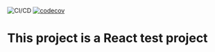![CI/CD](https://github.com/thoKling/React-test/actions/workflows/ci.yml/badge.svg)
[![codecov](https://codecov.io/gh/thoKling/React-test/branch/main/graph/badge.svg?token=6KIQ5IFX8Z)](https://codecov.io/gh/thoKling/React-test)

# This project is a React test project
